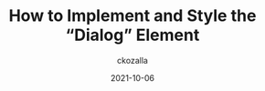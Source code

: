 ---
author: ckozalla
date: 2021-10-06
permalink: false
publisher: codrops
tags:
  - html
  - css
target_url: https://tympanus.net/codrops/2021/10/06/how-to-implement-and-style-the-dialog-element/
title: How to Implement and Style the “Dialog” Element
---
